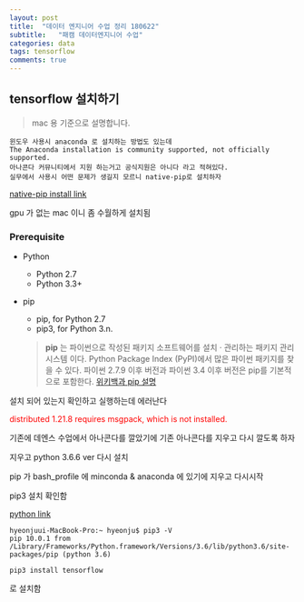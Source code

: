 ```yaml
---
layout: post
title:  "데이터 엔지니어 수업 정리 180622"
subtitle:   "패캠 데이터엔지니어 수업"
categories: data
tags: tensorflow
comments: true
---
```

## tensorflow 설치하기
>mac 용 기준으로 설명합니다.
>

```
윈도우 사용시 anaconda 로 설치하는 방법도 있는데
The Anaconda installation is community supported, not officially supported.
아나콘다 커뮤니티에서 지원 하는거고 공식지원은 아니다 라고 적혀있다.
실무에서 사용시 어떤 문제가 생길지 모르니 native-pip로 설치하자
```
[native-pip install link](https://www.tensorflow.org/install/install_windows#installing_with_native_pip)

gpu 가 없는 mac 이니 좀 수월하게 설치됨

### Prerequisite

* Python
	* Python 2.7
	* Python 3.3+
* pip
	* pip, for Python 2.7
	* pip3, for Python 3.n. 	

	> **pip** 는 파이썬으로 작성된 패키지 소프트웨어를 설치 · 관리하는 패키지 관리 시스템 이다. Python Package Index (PyPI)에서 많은 파이썬 패키지를 찾을 수 있다. 파이썬 2.7.9 이후 버전과 파이썬 3.4 이후 버전은 pip를 기본적으로 포함한다.
[위키백과 pip 설명](https://ko.wikipedia.org/wiki/Pip_(패키지_관리자))


설치 되어 있는지 확인하고 실행하는데 에러난다

<span style="color:red"> distributed 1.21.8 requires msgpack, which is not installed.</span>

기존에 데엔스 수업에서 아나콘다를 깔았기에 기존 아나콘다를 지우고 다시 깔도록 하자


지우고 python 3.6.6 ver 다시 설치

pip 가 bash_profile 에 minconda & anaconda 에 있기에 지우고 다시시작

pip3 설치 확인함


[python link](https://www.python.org/downloads/mac-osx/)

```
hyeonjuui-MacBook-Pro:~ hyeonju$ pip3 -V
pip 10.0.1 from /Library/Frameworks/Python.framework/Versions/3.6/lib/python3.6/site-packages/pip (python 3.6)
```

```
pip3 install tensorflow
```
로 설치함
